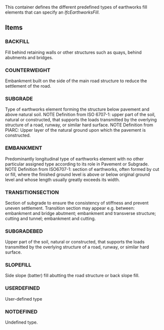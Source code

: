 This container defines the different predefined types of earthworks fill elements that can specify an _IfcEarthworksFill_.

<!-- end of short definition -->


## Items

### BACKFILL
Fill behind retaining walls or other structures such as quays, behind abutments and bridges.

### COUNTERWEIGHT
Embankment built on the side of the main road structure to reduce the settlement of the road.

### SUBGRADE
Type of earthworks element forming the structure below pavement and above natural soil.
NOTE Definition from ISO 6707-1: upper part of the soil, natural or constructed, that supports the loads transmitted by the overlying structure of a road, runway, or similar hard surface.
NOTE Definition from PIARC: Upper layer of the natural ground upon which the pavement is constructed.

### EMBANKMENT
Predominantly longitudinal type of earthworks element with no other particular assigned type according to its role in Pavement or Subgrade.
NOTE Definition from ISO6707-1: section of earthworks, often formed by cut or fill, where the finished ground level is above or below original ground level and whose length usually greatly exceeds its width.

### TRANSITIONSECTION
Section of subgrade to ensure the consistency of stiffness and prevent uneven settlement. Transition section may appear e.g. between: embankment and bridge abutment; embankment and transverse structure; cutting and tunnel; embankment and cutting.

### SUBGRADEBED
Upper part of the soil, natural or constructed, that supports the loads transmitted by the overlying structure of a road, runway, or similar hard surface.

### SLOPEFILL
Side slope (batter) fill abutting the road structure or back slope fill.

### USERDEFINED
User-defined type

### NOTDEFINED
Undefined type.
